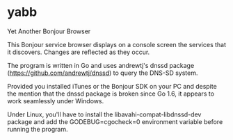 # yabb
Yet Another Bonjour Browser

This Bonjour service browser displays on a console screen the services that it discovers. Changes are reflected as they occur.

The program is written in Go and uses andrewtj's dnssd package (https://github.com/andrewtj/dnssd) to query the DNS-SD system.

Provided you installed iTunes or the Bonjour SDK on your PC and despite the mention that the dnssd package is broken since Go 1.6, it appears to work seamlessly under Windows.

Under Linux, you'll have to install the libavahi-compat-libdnssd-dev package and add the GODEBUG=cgocheck=0 environment variable before running the program.
